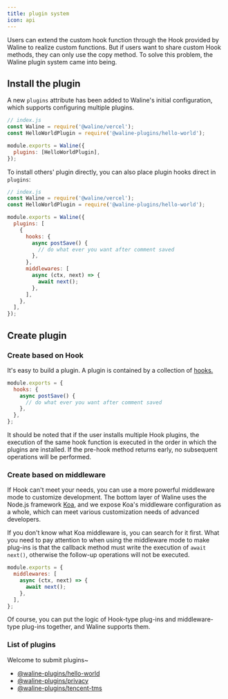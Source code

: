 ```yaml
---
title: plugin system
icon: api
---
```


Users can extend the custom hook function through the Hook provided by Waline to realize custom functions. But if users want to share custom Hook methods, they can only use the copy method. To solve this problem, the Waline plugin system came into being.

## Install the plugin

A new `plugins` attribute has been added to Waline's initial configuration, which supports configuring multiple plugins.

```js
// index.js
const Waline = require('@waline/vercel');
const HelloWorldPlugin = require('@waline-plugins/hello-world');

module.exports = Waline({
  plugins: [HelloWorldPlugin],
});
```

To install others' plugin directly, you can also place plugin hooks direct in `plugins`:

```js
// index.js
const Waline = require('@waline/vercel');
const HelloWorldPlugin = require('@waline-plugins/hello-world');

module.exports = Waline({
  plugins: [
    {
      hooks: {
        async postSave() {
          // do what ever you want after comment saved
        },
      },
      middlewares: [
        async (ctx, next) => {
          await next();
        },
      ],
    },
  ],
});
```

## Create plugin

### Create based on Hook

It's easy to build a plugin. A plugin is contained by a collection of [hooks.](./config.md#hooks)

```js
module.exports = {
  hooks: {
    async postSave() {
      // do what ever you want after comment saved
    },
  },
};
```

It should be noted that if the user installs multiple Hook plugins, the execution of the same hook function is executed in the order in which the plugins are installed. If the pre-hook method returns early, no subsequent operations will be performed.

### Create based on middleware

If Hook can't meet your needs, you can use a more powerful middleware mode to customize development. The bottom layer of Waline uses the Node.js framework [Koa](https://koajs.com), and we expose Koa's middleware configuration as a whole, which can meet various customization needs of advanced developers.

If you don't know what Koa middleware is, you can search for it first. What you need to pay attention to when using the middleware mode to make plug-ins is that the callback method must write the execution of `await next()`, otherwise the follow-up operations will not be executed.

```js
module.exports = {
  middlewares: [
    async (ctx, next) => {
      await next();
    },
  ],
};
```

Of course, you can put the logic of Hook-type plug-ins and middleware-type plug-ins together, and Waline supports them.

### List of plugins

Welcome to submit plugins~

- [@waline-plugins/hello-world](https://github.com/walinejs/plugins/tree/master/packages/hello-world)
- [@waline-plugins/privacy](https://github.com/walinejs/plugins/tree/master/packages/privacy)
- [@waline-plugins/tencent-tms](https://github.com/walinejs/plugins/tree/master/packages/tencent-tms)
